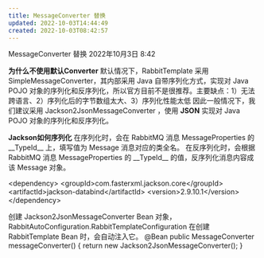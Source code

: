 ```yaml
---
title: MessageConverter 替换
updated: 2022-10-03T14:44:49
created: 2022-10-03T08:42:57
---
```


MessageConverter 替换
2022年10月3日
8:42

**为什么不使用默认Converter**
默认情况下，RabbitTemplate 采用 SimpleMessageConverter，其内部采用 Java 自带序列化方式，实现对 Java POJO 对象的序列化和反序列化，所以官方目前不是很推荐。主要缺点：1）无法跨语言、2）序列化后的字节数组太大、3）序列化性能太低
因此一般情况下，我们建议采用 Jackson2JsonMessageConverter ，使用 **JSON** 实现对 Java POJO 对象的序列化和反序列化。

**Jackson如何序列化**
在序列化时，会在 RabbitMQ 消息 MessageProperties 的 \_\_TypeId\_\_ 上，填写值为 Message 消息对应的类全名。
在反序列化时，会根据 RabbitMQ 消息 MessageProperties 的 \_\_TypeId\_\_ 的值，反序列化消息内容成该 Message 对象。

\<dependency\>
\<groupId\>com.fasterxml.jackson.core\</groupId\>
\<artifactId\>jackson-databind\</artifactId\>
\<version\>2.9.10.1\</version\>
\</dependency\>

创建 Jackson2JsonMessageConverter Bean 对象，RabbitAutoConfiguration.RabbitTemplateConfiguration 在创建 RabbitTemplate Bean 时，会自动注入它。
@Bean
public MessageConverter messageConverter() {
return new Jackson2JsonMessageConverter();
}

